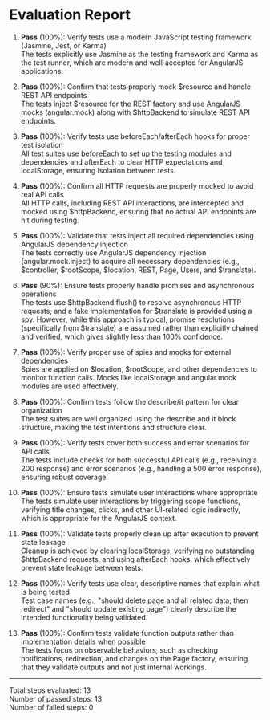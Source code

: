 # Evaluation Report

1. **Pass** (100%): Verify tests use a modern JavaScript testing framework (Jasmine, Jest, or Karma)  
   The tests explicitly use Jasmine as the testing framework and Karma as the test runner, which are modern and well‐accepted for AngularJS applications.

2. **Pass** (100%): Confirm that tests properly mock $resource and handle REST API endpoints  
   The tests inject $resource for the REST factory and use AngularJS mocks (angular.mock) along with $httpBackend to simulate REST API endpoints.

3. **Pass** (100%): Verify tests use beforeEach/afterEach hooks for proper test isolation  
   All test suites use beforeEach to set up the testing modules and dependencies and afterEach to clear HTTP expectations and localStorage, ensuring isolation between tests.

4. **Pass** (100%): Confirm all HTTP requests are properly mocked to avoid real API calls  
   All HTTP calls, including REST API interactions, are intercepted and mocked using $httpBackend, ensuring that no actual API endpoints are hit during testing.

5. **Pass** (100%): Validate that tests inject all required dependencies using AngularJS dependency injection  
   The tests correctly use AngularJS dependency injection (angular.mock.inject) to acquire all necessary dependencies (e.g., $controller, $rootScope, $location, REST, Page, Users, and $translate).

6. **Pass** (90%): Ensure tests properly handle promises and asynchronous operations  
   The tests use $httpBackend.flush() to resolve asynchronous HTTP requests, and a fake implementation for $translate is provided using a spy. However, while this approach is typical, promise resolutions (specifically from $translate) are assumed rather than explicitly chained and verified, which gives slightly less than 100% confidence.

7. **Pass** (100%): Verify proper use of spies and mocks for external dependencies  
   Spies are applied on $location, $rootScope, and other dependencies to monitor function calls. Mocks like localStorage and angular.mock modules are used effectively.

8. **Pass** (100%): Confirm tests follow the describe/it pattern for clear organization  
   The test suites are well organized using the describe and it block structure, making the test intentions and structure clear.

9. **Pass** (100%): Verify tests cover both success and error scenarios for API calls  
   The tests include checks for both successful API calls (e.g., receiving a 200 response) and error scenarios (e.g., handling a 500 error response), ensuring robust coverage.

10. **Pass** (100%): Ensure tests simulate user interactions where appropriate  
    The tests simulate user interactions by triggering scope functions, verifying title changes, clicks, and other UI-related logic indirectly, which is appropriate for the AngularJS context.

11. **Pass** (100%): Validate tests properly clean up after execution to prevent state leakage  
    Cleanup is achieved by clearing localStorage, verifying no outstanding $httpBackend requests, and using afterEach hooks, which effectively prevent state leakage between tests.

12. **Pass** (100%): Verify tests use clear, descriptive names that explain what is being tested  
    Test case names (e.g., "should delete page and all related data, then redirect" and "should update existing page") clearly describe the intended functionality being validated.

13. **Pass** (100%): Confirm tests validate function outputs rather than implementation details when possible  
    The tests focus on observable behaviors, such as checking notifications, redirection, and changes on the Page factory, ensuring that they validate outputs and not just internal workings.

---

Total steps evaluated: 13  
Number of passed steps: 13  
Number of failed steps: 0
